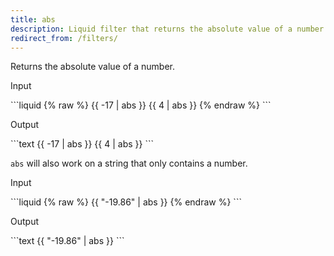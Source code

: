 ```yaml
---
title: abs
description: Liquid filter that returns the absolute value of a number.
redirect_from: /filters/
---
```


Returns the absolute value of a number.

<p class="code-label">Input</p>
```liquid
{% raw %}
{{ -17 | abs }}
{{ 4 | abs }}
{% endraw %}
```

<p class="code-label">Output</p>
```text
{{ -17 | abs }}
{{ 4 | abs }}
```

`abs` will also work on a string that only contains a number.

<p class="code-label">Input</p>
```liquid
{% raw %}
{{ "-19.86" | abs }}
{% endraw %}
```

<p class="code-label">Output</p>
```text
{{ "-19.86" | abs }}
```
